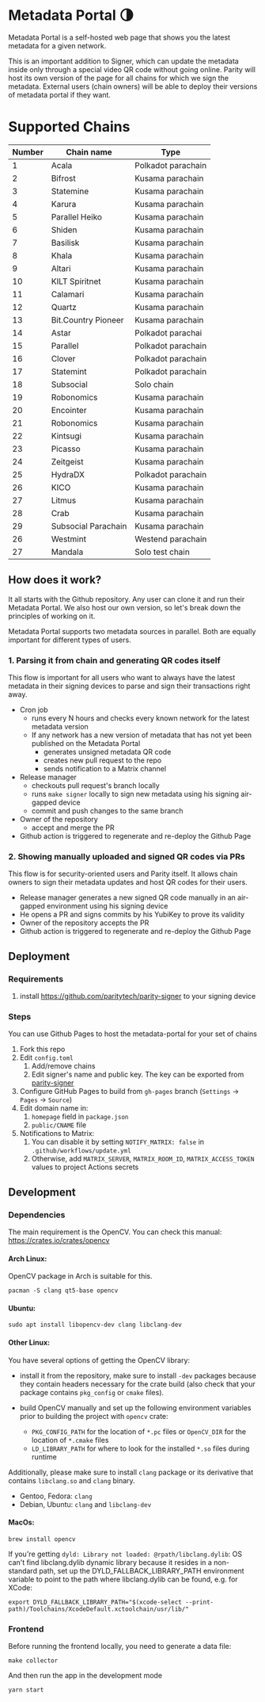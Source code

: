 #  Metadata Portal 🌗

Metadata Portal is a self-hosted web page that shows you the latest metadata for a given network.

This is an important addition to Signer, which can update the metadata inside only through a special video QR code without going online.
Parity will host its own version of the page for all chains for which we sign the metadata.
External users (chain owners) will be able to deploy their versions of metadata portal if they want.

#  Supported Chains
 | Number | Chain name          | Type               |
|--------|---------------------|--------------------|
| 1      | Acala               | Polkadot parachain |
| 2      | Bifrost             | Kusama parachain   |
| 3      | Statemine           | Kusama parachain   |
| 4      | Karura              | Kusama parachain   |
| 5      | Parallel Heiko      | Kusama parachain   |
| 6      | Shiden              | Kusama parachain   |
| 7      | Basilisk            | Kusama parachain   |
| 8      | Khala               | Kusama parachain   |
| 9      | Altari              | Kusama parachain   |
| 10     | KILT Spiritnet      | Kusama parachain   |
| 11     | Calamari            | Kusama parachain   |
| 12     | Quartz              | Kusama parachain   |
| 13     | Bit.Country Pioneer | Kusama parachain   |
| 14     | Astar               | Polkadot parachai  |
| 15     | Parallel            | Polkadot parachain |
| 16     | Clover              | Polkadot parachain |
| 17     | Statemint           | Polkadot parachain |
| 18     | Subsocial           | Solo chain         |
| 19     | Robonomics          | Kusama parachain   |
| 20     | Encointer           | Kusama parachain   |
| 21     | Robonomics          | Kusama parachain   |
| 22     | Kintsugi            | Kusama parachain   |
| 23     | Picasso             | Kusama parachain   |
 | 24     | Zeitgeist           | Kusama parachain   |
 | 25     | HydraDX             | Polkadot parachain |
 | 26     | KICO                | Kusama parachain   |
 | 27     | Litmus              | Kusama parachain   |
 | 28     | Crab                | Kusama parachain   |
 | 29     | Subsocial Parachain | Kusama parachain   |
| 26     | Westmint            | Westend parachain  |
| 27     | Mandala             | Solo test chain    |


## How does it work?

It all starts with the Github repository. Any user can clone it and run their Metadata Portal. We also host our own version, so let's break down the principles of working on it.

Metadata Portal supports two metadata sources in parallel. Both are equally important for different types of users.

### 1. Parsing it from chain and generating QR codes itself

This flow is important for all users who want to always have the latest metadata in their signing devices to parse and sign their transactions right away.

- Cron job
  - runs every N hours and checks every known network for the latest metadata version
  - If any network has a new version of metadata that has not yet been published on the Metadata Portal
    - generates unsigned metadata QR code
    - creates new pull request to the repo
    - sends notification to a Matrix channel
- Release manager
  - checkouts pull request's branch locally
  - runs `make signer` locally to sign new metadata using his signing air-gapped device
  - commit and push changes to the same branch
- Owner of the repository
  - accept and merge the PR
- Github action is triggered to regenerate and re-deploy the Github Page

### 2. Showing manually uploaded and signed QR codes via PRs

This flow is for security-oriented users and Parity itself. It allows chain owners to sign their metadata updates and host QR codes for their users.

- Release manager generates a new signed QR code manually in an air-gapped environment using his signing device
- He opens a PR and signs commits by his YubiKey to prove its validity
- Owner of the repository accepts the PR
- Github action is triggered to regenerate and re-deploy the Github Page

## Deployment
### Requirements
1. install https://github.com/paritytech/parity-signer to your signing device

### Steps

You can use Github Pages to host the metadata-portal for your set of chains
1. Fork this repo
2. Edit `config.toml`
   1. Add/remove chains
   2. Edit signer's name and public key. The key can be exported from [parity-signer](https://github.com/paritytech/parity-signer)
3. Configure GitHub Pages to build from `gh-pages` branch (`Settings` -> `Pages` -> `Source`)
4. Edit domain name in:
   1. `homepage` field in `package.json`
   2. `public/CNAME` file
5. Notifications to Matrix:
   1. You can disable it by setting `NOTIFY_MATRIX: false` in `.github/workflows/update.yml`
   2. Otherwise, add `MATRIX_SERVER`, `MATRIX_ROOM_ID`, `MATRIX_ACCESS_TOKEN` values to project Actions secrets

## Development
### Dependencies
The main requirement is the OpenCV. You can check this manual: https://crates.io/crates/opencv


#### Arch Linux:

OpenCV package in Arch is suitable for this.

`pacman -S clang qt5-base opencv`

#### Ubuntu:

`sudo apt install libopencv-dev clang libclang-dev`

#### Other Linux:
You have several options of getting the OpenCV library:

* install it from the repository, make sure to install `-dev` packages because they contain headers necessary
  for the crate build (also check that your package contains `pkg_config` or `cmake` files).

* build OpenCV manually and set up the following environment variables prior to building the project with
  `opencv` crate:
    * `PKG_CONFIG_PATH` for the location of `*.pc` files or `OpenCV_DIR` for the location of `*.cmake` files
    * `LD_LIBRARY_PATH` for where to look for the installed `*.so` files during runtime

Additionally, please make sure to install `clang` package or its derivative that contains `libclang.so` and
`clang` binary.
* Gentoo, Fedora: `clang`
* Debian, Ubuntu: `clang` and `libclang-dev`

#### MacOs:

`brew install opencv`

If you're getting `dyld: Library not loaded: @rpath/libclang.dylib`:
OS can't find libclang.dylib dynamic library because it resides in a non-standard path, set up the DYLD_FALLBACK_LIBRARY_PATH environment variable to point to the path where libclang.dylib can be found, e.g. for XCode:

`export DYLD_FALLBACK_LIBRARY_PATH="$(xcode-select --print-path)/Toolchains/XcodeDefault.xctoolchain/usr/lib/"`


### Frontend
Before running the frontend locally, you need to generate a data file:

    make collector

 And then run the app in the development mode

`yarn start`

